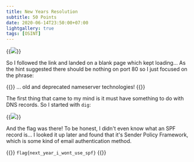 ```yaml
---
title: New Years Resolution
subtitle: 50 Points
date: 2020-06-14T23:50:00+07:00
lightgallery: true
tags: [OSINT]
---
```


{{<image src="images/brief.png" caption="Brief">}}

So I followed the link and landed on a blank page which kept loading... As the hint suggested there should be nothing on port 80 so I just focused on the phrase:

{{<admonition quote>}}
... old and deprecated nameserver technologies!
{{</admonition>}}

The first thing that came to my mind is it must have something to do with DNS records. So I started with `dig`:

{{<image src="images/dig.png" caption="`dig` output">}}

And the flag was there! To be honest, I didn't even know what an SPF record is... I looked it up later and found that it's Sender Policy Framework, which is some kind of email authentication method.

{{<admonition success Flag>}}
`flag{next_year_i_wont_use_spf}`
{{</admonition>}}
